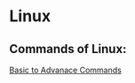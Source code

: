 # Linux
## Commands of Linux:


[Basic to Advanace Commands](https://github.com/iamrlz/DevOps-Roadmap/blob/4b1a4aed304bb85b3ee9452190502e3050c127e7/Notes/linux.md)
